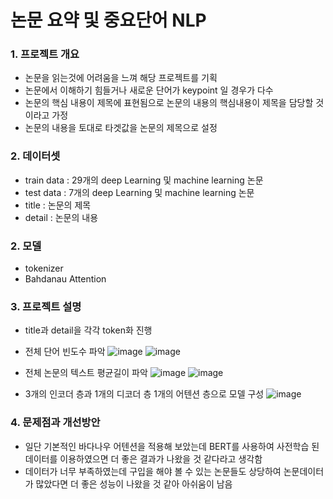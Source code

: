 # 논문 요약 및 중요단어 NLP

### 1. 프로젝트 개요
+ 논문을 읽는것에 어려움을 느껴 해당 프로젝트를 기획
+ 논문에서 이해하기 힘들거나 새로운 단어가 keypoint 일 경우가 다수
+ 논문의 핵심 내용이 제목에 표현됨으로 논문의 내용의 핵심내용이 제목을 담당할 것이라고 가정
+ 논문의 내용을 토대로 타겟값을 논문의 제목으로 설정

### 2. 데이터셋
+ train data : 29개의 deep Learning 및 machine learning 논문
+ test data : 7개의 deep Learning 및 machine learning 논문
+ title : 논문의 제목
+ detail : 논문의 내용

### 2. 모델
+ tokenizer
+ Bahdanau Attention

### 3. 프로젝트 설명
+ title과 detail을 각각 token화 진행
+ 전체 단어 빈도수 파악
![image](https://user-images.githubusercontent.com/74826174/189719881-54733074-fe1f-40d1-9bf4-cc1a80dc43dd.png)
![image](https://user-images.githubusercontent.com/74826174/189719903-9c246753-8c3f-4277-b50f-8d213ae89742.png)

+ 전체 논문의 텍스트 평균길이 파악
![image](https://user-images.githubusercontent.com/74826174/189720008-36d229d5-52dd-420e-9558-86dfc4dd2a40.png)
![image](https://user-images.githubusercontent.com/74826174/189719958-2bc0599e-27cb-4b45-9381-ceddae9d61ec.png)

+ 3개의 인코더 층과 1개의 디코더 층 1개의 어텐션 층으로 모델 구성
![image](https://user-images.githubusercontent.com/74826174/189720049-506dc206-7d9b-456c-bad5-52854b25389b.png)


### 4. 문제점과 개선방안
+ 일단 기본적인 바다나우 어텐션을 적용해 보았는데 BERT를 사용하여 사전학습 된 데이터를 이용하였으면 더 좋은 결과가 나왔을 것 같다라고 생각함
+ 데이터가 너무 부족하였는데 구입을 해야 볼 수 있는 논문들도 상당하여 논문데이터가 많았다면 더 좋은 성능이 나왔을 것 같아 아쉬움이 남음
